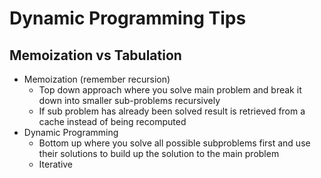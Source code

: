 # Dynamic Programming Tips

## Memoization vs Tabulation

* Memoization (remember recursion)
  * Top down approach where you solve main problem and break it down into smaller sub-problems recursively
  * If sub problem has already been solved result is retrieved from a cache instead of being recomputed
* Dynamic Programming
  * Bottom up where you solve all possible subproblems first and use their solutions to build up the solution to the main problem
  * Iterative
